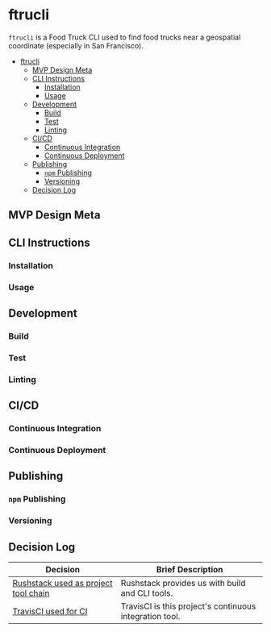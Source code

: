 # ftrucli

`ftrucli` is a Food Truck CLI used to find food trucks near a geospatial coordinate (especially in San Francisco).

- [ftrucli](#ftrucli)
  - [MVP Design Meta](#mvp-design-meta)
  - [CLI Instructions](#cli-instructions)
    - [Installation](#installation)
    - [Usage](#usage)
  - [Development](#development)
    - [Build](#build)
    - [Test](#test)
    - [Linting](#linting)
  - [CI/CD](#cicd)
    - [Continuous Integration](#continuous-integration)
    - [Continuous Deployment](#continuous-deployment)
  - [Publishing](#publishing)
    - [`npm` Publishing](#npm-publishing)
    - [Versioning](#versioning)
  - [Decision Log](#decision-log)

## MVP Design Meta

## CLI Instructions

### Installation

### Usage

## Development

### Build

### Test

### Linting

## CI/CD

### Continuous Integration

### Continuous Deployment

## Publishing

### `npm` Publishing

### Versioning

## Decision Log

| Decision                                                                   | Brief Description                                       |
| -------------------------------------------------------------------------- | ------------------------------------------------------- |
| [Rushstack used as project tool chain](./docs/adr/0001-heft-buildchain.md) | Rushstack provides us with build and CLI tools.         |
| [TravisCI used for CI](docs/adr/0002-travis-ci.md)                         | TravisCI is this project's continuous integration tool. |
